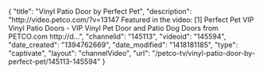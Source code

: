 {
    "title": "Vinyl Patio Door by Perfect Pet",
    "description": "http:\/\/video.petco.com\/?v=13147 Featured in the video: [1] Perfect Pet VIP Vinyl Patio Doors - VIP Vinyl Pet Door and Patio Dog Doors from PETCO.com http:\/\/d...",
    "channelid": "145113",
    "videoid": "145594",
    "date_created": "1394762669",
    "date_modified": "1418181185",
    "type": "captivate",
    "layout": "channelVideo",
    "url": "\/petco-tv\/vinyl-patio-door-by-perfect-pet\/145113-145594"
}